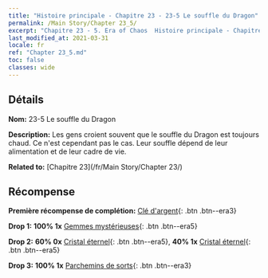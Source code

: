 ```yaml
---
title: "Histoire principale - Chapitre 23 - 23-5 Le souffle du Dragon"
permalink: /Main Story/Chapter 23_5/
excerpt: "Chapitre 23 - 5. Era of Chaos  Histoire principale - Chapitre 23_5. 23-5 Le souffle du Dragon"
last_modified_at: 2021-03-31
locale: fr
ref: "Chapter 23_5.md"
toc: false
classes: wide
---
```


## Détails

 **Nom:** 23-5 Le souffle du Dragon

 **Description:** Les gens croient souvent que le souffle du Dragon est toujours chaud. Ce n'est cependant pas le cas. Leur souffle dépend de leur alimentation et de leur cadre de vie.

 **Related to:** [Chapitre 23](/fr/Main Story/Chapter 23/)

## Récompense

 **Première récompense de complétion:** [Clé d'argent](/fr/Items/con_693/){: .btn .btn--era3}

 **Drop 1:** **100% 1x** [Gemmes mystérieuses](/fr/Items/mat_79/){: .btn .btn--era5}

 **Drop 2:** **60% 0x** [Cristal éternel](/fr/Items/mat_73/){: .btn .btn--era5}, **40% 1x** [Cristal éternel](/fr/Items/mat_73/){: .btn .btn--era5}

 **Drop 3:** **100% 1x** [Parchemins de sorts](/fr/Items/con_694/){: .btn .btn--era3}


